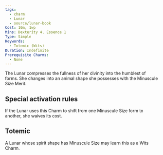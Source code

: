 ```yaml
---
tags:
  - charm
  - Lunar
  - source/lunar-book
Cost: 10m, 1wp
Mins: Dexterity 4, Essence 1
Type: Simple
Keywords:
  - Totemic (Wits)
Duration: Indefinite
Prerequisite Charms:
  - None
---
```

The Lunar compresses the fullness of her divinity into the humblest of forms. She changes into an animal shape she possesses with the Minuscule Size Merit. 

## Special activation rules

If the Lunar uses this Charm to shift from one Minuscule Size form to another, she waives its cost. 
## Totemic 

A Lunar whose spirit shape has Minuscule Size may learn this as a Wits Charm.